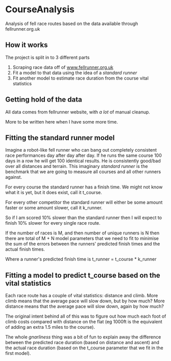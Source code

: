 # CourseAnalysis
Analysis of fell race routes based on the data available through fellrunner.org.uk


## How it works

The project is split in to 3 different parts
1. Scraping race data off of www.fellrunner.org.uk
2. Fit a model to that data using the idea of a *standard runner*
3. Fit another model to estimate race duration from the course vital statistics


## Getting hold of the data

All data comes from fellrunner website, with *a lot* of manual cleanup.

More to be written here when I have some more time.


## Fitting the standard runner model

Imagine a robot-like fell runner who can bang out completely consistent race performances day after day after day.
If he runs the same course 100 days in a row he will get 100 identical results. He is consistently good/bad over all
distances and terrain. This imaginary *standard runner* is the benchmark that we are going to measure all courses
and all other runners against.

For every course the standard runner has a finish time. We might not know what it is yet, but it does exist, call it t_course.

For every other competitor the standard runner will either be some amount faster or some amount slower, call it k_runner.

So if I am scored 10% slower than the standard runner then I will expect to finish 10% slower for every single race route.

If the number of races is M, and then number of unique runners is N then there are total of M + N model parameters that we
need to fit to minimise the sum of the errors between the runners' predicted finish times and the actual finish times.

Where a runner's predicted finish time is t_runner = t_course * k_runner


## Fitting a model to predict t_course based on the vital statistics

Each race route has a couple of vital statistics: distance and climb.
More climb means that the average pace will slow down, but by how much?
More distance means that the average pace will slow down, again by how much?

The original intent behind all of this was to figure out how much each foot of climb costs compared with distance on
the flat (eg 1000ft is the equivalent of adding an extra 1.5 miles to the course).

The whole *gnarliness* thing was a bit of fun to explain away the difference between the predicted race duration
(based on distance and ascent) and the actual race duration (based on the t_course parameter that we fit in the first model).
